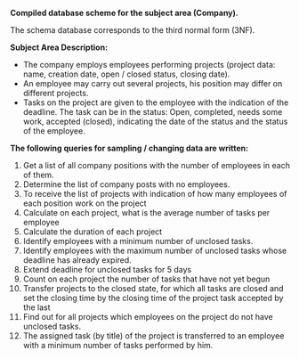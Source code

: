 <p><b>Compiled database scheme for the subject area (Company).</b></p>
<p>The schema database corresponds to the third normal form (3NF).</p>
<p><b>Subject Area Description:</b></p>
<ul>
<li>The company employs employees performing projects (project data: name, creation date, open / closed status, closing date).</li>
<li>An employee may carry out several projects, his position may differ on different projects.</li>
<li>Tasks on the project are given to the employee with the indication of the deadline. The task can be in the status: Open, completed, needs some work, accepted (closed), indicating the date of the status and the status of the employee.</li>
</ul>

<p><b>The following queries for sampling / changing data are written:</b></p>
<ol>
  <li>
Get a list of all company positions with the number of employees in each of them.</li>
  <li>
Determine the list of company posts with no employees.</li>
  <li>
To receive the list of projects with indication of how many employees of each position work on the project</li>
  <li>
Calculate on each project, what is the average number of tasks per employee</li>
  <li>
Calculate the duration of each project</li>
  <li>
Identify employees with a minimum number of unclosed tasks.</li>
  <li>
Identify employees with the maximum number of unclosed tasks whose deadline has already expired.</li>
  <li>
Extend deadline for unclosed tasks for 5 days</li>
  <li>
Count on each project the number of tasks that have not yet begun</li>
  <li>
Transfer projects to the closed state, for which all tasks are closed and set the closing time by the closing time of the project task accepted by the last</li>
  <li>
Find out for all projects which employees on the project do not have unclosed tasks.</li>
  <li>
The assigned task (by title) of the project is transferred to an employee with a minimum number of tasks performed by him.</li>
</ol>
